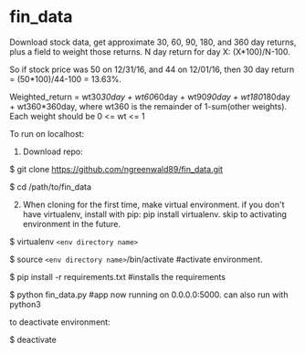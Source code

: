 # fin_data
Download stock data, get approximate 30, 60, 90, 180, and 360 day returns, plus a field to weight those returns.
N day return for day X: (X*100)/N-100.

So if stock price was 50 on 12/31/16, and 44 on 12/01/16, then 30 day return = (50*100)/44-100 = 13.63%.

Weighted_return = wt30*30day + wt60*60day + wt90*90day + wt180*180day + wt360*360day, 
where wt360 is the remainder of 1-sum(other weights). Each weight should be 0 <= wt <= 1

To run on localhost:

1. Download repo: 

$ git clone https://github.com/ngreenwald89/fin_data.git

$ cd /path/to/fin_data

2. When cloning for the first time, make virtual environment. if you don't have virtualenv, install with pip: pip install virtualenv. skip to activating environment in the future.

$ virtualenv `<env directory name>`

$ source `<env directory name>`/bin/activate #activate environment.

$ pip install -r requirements.txt #installs the requirements

$ python fin_data.py #app now running on 0.0.0.0:5000. can also run with python3

to deactivate environment:

$ deactivate
